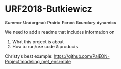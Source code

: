 # URF2018-Butkiewicz
Summer Undergrad: Prairie-Forest Boundary dynamics

We need to add a readme that includes information on 
1. What this project is about
2. How to run/use code & products

Christy's best example: https://github.com/PalEON-Project/modeling_met_ensemble

